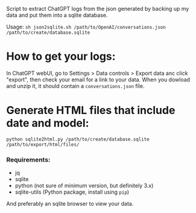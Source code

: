 
Script to extract ChatGPT logs from the json generated by backing up my data and put them into a sqlite database.

Usage: `sh json2sqlite.sh /path/to/OpenAI/conversations.json /path/to/create/database.sqlite`


# How to get your logs:

In ChatGPT webUI, go to Settings > Data controls > Export data anc click "export", then check your email for a link to your data. When you dowload and unzip it, it should contain a `conversations.json` file.

# Generate HTML files that include date and model:

`python sqlite2html.py /path/to/create/database.sqlite /path/to/export/html/files/`

### Requirements:
* jq
* sqlite
* python (not sure of minimum version, but definitely 3.x)
* sqlite-utils (Python package, install using `pip`)

And preferably an sqlite browser to view your data.
